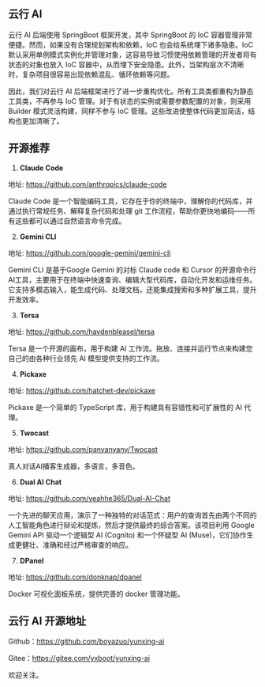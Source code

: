 ## 云行 AI

云行 AI 后端使用 SpringBoot 框架开发，其中 SpringBoot 的 IoC 容器管理非常便捷。然而，如果没有合理规划架构和依赖，IoC 也会给系统埋下诸多隐患。IoC 默认采用单例模式实例化并管理对象，这容易导致习惯使用依赖管理的开发者将有状态的对象也放入 IoC 容器中，从而埋下安全隐患。此外，当架构层次不清晰时，复杂项目很容易出现依赖混乱、循环依赖等问题。

因此，我们对云行 AI 后端框架进行了进一步重构优化。所有工具类都重构为静态工具类，不再参与 IoC 管理。对于有状态的实例或需要参数配置的对象，则采用 Builder 模式灵活构建，同样不参与 IoC 管理。这些改进使整体代码更加简洁，结构也更加清晰了。

## 开源推荐

1. **Claude Code**

地址: <https://github.com/anthropics/claude-code>

Claude Code 是一个智能编码工具，它存在于你的终端中，理解你的代码库，并通过执行常规任务、解释复杂代码和处理 git 工作流程，帮助你更快地编码——所有这些都可以通过自然语言命令完成。

2. **Gemini CLI**

地址: <https://github.com/google-gemini/gemini-cli>

Gemini CLI 是基于Google Gemini 的对标 Claude code 和 Cursor 的开源命令行AI工具，主要用于在终端中快速查询、编辑大型代码库，自动化开发和运维任务。它支持多模态输入，能生成代码、处理文档，还能集成搜索和多种扩展工具，提升开发效率。

3. **Tersa**

地址: <https://github.com/haydenbleasel/tersa>

Tersa 是一个开源的画布，用于构建 AI 工作流。拖放、连接并运行节点来构建您自己的由各种行业领先 AI 模型提供支持的工作流。

4. **Pickaxe**

地址: <https://github.com/hatchet-dev/pickaxe>

Pickaxe 是一个简单的 TypeScript 库，用于构建具有容错性和可扩展性的 AI 代理。

5. **Twocast**

地址: <https://github.com/panyanyany/Twocast>

真人对话AI播客生成器，多语言，多音色。

6. **Dual AI Chat**

地址: <https://github.com/yeahhe365/Dual-AI-Chat>

一个先进的聊天应用，演示了一种独特的对话范式：用户的查询首先由两个不同的人工智能角色进行辩论和提炼，然后才提供最终的综合答案。该项目利用 Google Gemini API 驱动一个逻辑型 AI (Cognito) 和一个怀疑型 AI (Muse)，它们协作生成更健壮、准确和经过严格审查的响应。

7. **DPanel**

地址: <https://github.com/donknap/dpanel>

Docker 可视化面板系统，提供完善的 docker 管理功能。

## **云行 AI 开源地址**

Github：<https://github.com/boyazuo/yunxing-ai>

Gitee：<https://gitee.com/yxboot/yunxing-ai>

欢迎关注。